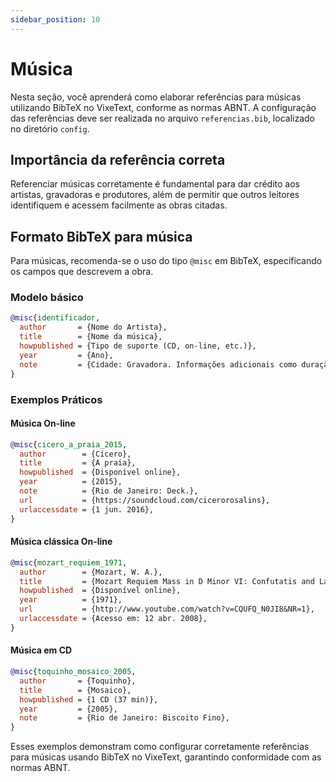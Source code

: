 ```yaml
---
sidebar_position: 10
---
```


# Música

Nesta seção, você aprenderá como elaborar referências para músicas utilizando BibTeX no VixeText, conforme as normas ABNT. A configuração das referências deve ser realizada no arquivo `referencias.bib`, localizado no diretório `config`.

## Importância da referência correta

Referenciar músicas corretamente é fundamental para dar crédito aos artistas, gravadoras e produtores, além de permitir que outros leitores identifiquem e acessem facilmente as obras citadas.

## Formato BibTeX para música

Para músicas, recomenda-se o uso do tipo `@misc` em BibTeX, especificando os campos que descrevem a obra.

### Modelo básico

```bibtex
@misc{identificador,
  author       = {Nome do Artista},
  title        = {Nome da música},
  howpublished = {Tipo de suporte (CD, on-line, etc.)},
  year         = {Ano},
  note         = {Cidade: Gravadora. Informações adicionais como duração, link e data de acesso},
}
```

### Exemplos Práticos

#### Música On-line

```bibtex
@misc{cicero_a_praia_2015,
  author        = {Cícero},
  title         = {A praia},
  howpublished  = {Disponível online},
  year          = {2015},
  note          = {Rio de Janeiro: Deck.},
  url           = {https://soundcloud.com/cicerorosalins},
  urlaccessdate = {1 jun. 2016},
}
```

#### Música clássica On-line

```bibtex
@misc{mozart_requiem_1971,
  author        = {Mozart, W. A.},
  title         = {Mozart Requiem Mass in D Minor VI: Confutatis and Lacrimosa},
  howpublished  = {Disponível online},
  year          = {1971},
  url           = {http://www.youtube.com/watch?v=CQUFQ_N0JI8&NR=1},
  urlaccessdate = {Acesso em: 12 abr. 2008},
}
```

#### Música em CD

```bibtex
@misc{toquinho_mosaico_2005,
  author       = {Toquinho},
  title        = {Mosaico},
  howpublished = {1 CD (37 min)},
  year         = {2005},
  note         = {Rio de Janeiro: Biscoito Fino},
}
```

Esses exemplos demonstram como configurar corretamente referências para músicas usando BibTeX no VixeText, garantindo conformidade com as normas ABNT.
